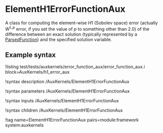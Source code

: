 # ElementH1ErrorFunctionAux

A class for computing the element-wise $H1$ (Sobolev space) error (actually $W^{1,p}$ error, if you set the value of $p$ to something other than 2.0) of the difference between an exact solution (typically represented by a [ParsedFunction](/MooseParsedFunction.md)) and the specified solution variable.

## Example syntax

!listing test/tests/auxkernels/error_function_aux/error_function_aux.i block=AuxKernels/h1_error_aux

!syntax description /AuxKernels/ElementH1ErrorFunctionAux

!syntax parameters /AuxKernels/ElementH1ErrorFunctionAux

!syntax inputs /AuxKernels/ElementH1ErrorFunctionAux

!syntax children /AuxKernels/ElementH1ErrorFunctionAux

!tag name=ElementH1ErrorFunctionAux pairs=module:framework system:auxkernels
